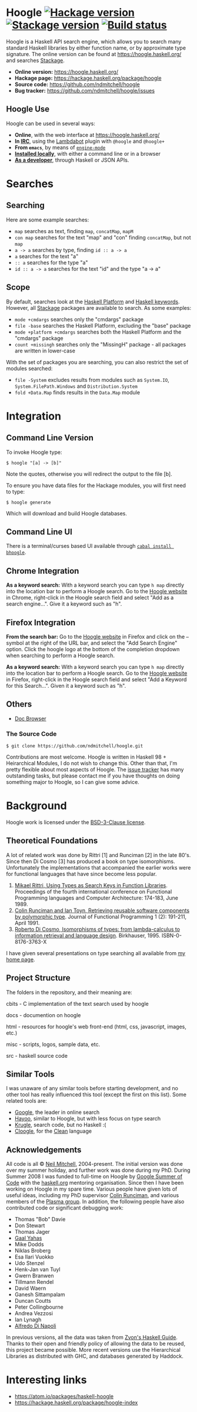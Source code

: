 # Hoogle [![Hackage version](https://img.shields.io/hackage/v/hoogle.svg?label=Hackage)](https://hackage.haskell.org/package/hoogle) [![Stackage version](https://www.stackage.org/package/hoogle/badge/nightly?label=Stackage)](https://www.stackage.org/package/hoogle) [![Build status](https://img.shields.io/github/workflow/status/ndmitchell/hoogle/ci.svg)](https://github.com/ndmitchell/hoogle/actions)

Hoogle is a Haskell API search engine, which allows you to search many standard Haskell libraries by either function name, or by approximate type signature. The online version can be found at https://hoogle.haskell.org/ and searches [Stackage](https://www.stackage.org/).

* **Online version:** https://hoogle.haskell.org/
* **Hackage page:** https://hackage.haskell.org/package/hoogle
* **Source code:** https://github.com/ndmitchell/hoogle
* **Bug tracker:** https://github.com/ndmitchell/hoogle/issues

## Hoogle Use

Hoogle can be used in several ways:

* **Online**, with the web interface at https://hoogle.haskell.org/
* **In [IRC](https://wiki.haskell.org/IRC_channel)**, using the [Lambdabot](https://wiki.haskell.org/Lambdabot) plugin with `@hoogle` and `@hoogle+`
* **From `emacs`**, by means of [`engine-mode`](https://github.com/hrs/engine-mode)
* **[Installed locally](./docs/Install.md)**, with either a command line or in a browser
* **[As a developer](./docs/API.md)**, through Haskell or JSON APIs.

# Searches

## Searching

Here are some example searches:

* `map` searches as text, finding `map`, `concatMap`, `mapM`
* `con map` searches for the text "map" and "con" finding `concatMap`, but not `map`
* `a -> a` searches by type, finding `id :: a -> a`
* `a` searches for the text "a"
* `:: a` searches for the type "a"
* `id :: a -> a` searches for the text "id" and the type "a -> a"


## Scope

By default, searches look at the [Haskell Platform](https://www.haskell.org/platform/) and [Haskell keywords](https://wiki.haskell.org/Keywords). However, all [Stackage](https://stackage.org) packages are available to search. As some examples:

* `mode +cmdargs` searches only the "cmdargs" package
* `file -base` searches the Haskell Platform, excluding the "base" package
* `mode +platform +cmdargs` searches both the Haskell Platform and the "cmdargs" package
* `count +missingh` searches only the "MissingH" package - all packages are written in lower-case

With the set of packages you are searching, you can also restrict the set of modules searched:

* `file -System` excludes results from modules such as `System.IO`, `System.FilePath.Windows` and `Distribution.System`
* `fold +Data.Map` finds results in the `Data.Map` module


# Integration

## Command Line Version

To invoke Hoogle type:

    $ hoogle "[a] -> [b]"

Note the quotes, otherwise you will redirect the output to the file [b].

To ensure you have data files for the Hackage modules, you will first need to
type:

    $ hoogle generate

Which will download and build Hoogle databases.

## Command Line UI

There is a terminal/curses based UI available through [`cabal install bhoogle`](https://hackage.haskell.org/package/bhoogle).

## Chrome Integration

**As a keyword search:** With a keyword search you can type `h map` directly into the location bar to perform a Hoogle search. Go to the [Hoogle website](https://hoogle.haskell.org/) in Chrome, right-click in the Hoogle search field and select "Add as a search engine...". Give it a keyword such as "h".

## Firefox Integration

**From the search bar:** Go to the [Hoogle website](https://hoogle.haskell.org/) in Firefox and click on the `⋯` symbol at the right of the URL bar, and select the "Add Search Engine" option. Click the hoogle logo at the bottom of the completion dropdown when searching to perform a Hoogle search.

**As a keyword search:** With a keyword search you can type `h map` directly into the location bar to perform a Hoogle search. Go to the [Hoogle website](https://hoogle.haskell.org/) in Firefox, right-click in the Hoogle search field and select "Add a Keyword for this Search...". Given it a keyword such as "h".

## Others

* [Doc Browser](https://github.com/qwfy/doc-browser)

### The Source Code

    $ git clone https://github.com/ndmitchell/hoogle.git

Contributions are most welcome. Hoogle is written in Haskell 98 + Heirarchical Modules, I do not wish to change this. Other than that, I'm pretty flexible about most aspects of Hoogle. The [issue tracker](https://github.com/ndmitchell/hoogle/issues) has many outstanding tasks, but please contact me if you have thoughts on doing something major to Hoogle, so I can give some advice.

# Background

Hoogle work is licensed under the [BSD-3-Clause license](https://github.com/ndmitchell/hoogle/blob/master/docs/LICENSE).

## Theoretical Foundations

A lot of related work was done by Rittri [1] and Runciman [2] in the late 80's. Since then Di Cosmo [3] has produced a book on type isomorphisms. Unfortunately the implementations that accompanied the earlier works were for functional languages that have since become less popular.

1. [Mikael Rittri, Using Types as Search Keys in Function Libraries](https://doi.org/10.1145/99370.99384). Proceedings of the fourth international conference on Functional Programming languages and Computer Architecture: 174-183, June 1989.
2. [Colin Runciman and Ian Toyn, Retrieving reusable software components by polymorphic type](https://doi.org/10.1145/99370.99383). Journal of Functional Programming 1 (2): 191-211, April 1991.
3. [Roberto Di Cosmo, Isomorphisms of types: from lambda-calculus to information retrieval and language design](https://doi.org/10.1145/270563.571468). Birkhauser, 1995. ISBN-0-8176-3763-X

I have given several presentations on type searching all available from [my home page](https://ndmitchell.com/).

## Project Structure

The folders in the repository, and their meaning are:

cbits             - C implementation of the text search used by hoogle

docs              - documention on hoogle

html              - resources for hoogle's web front-end (html, css, javascript, images, etc.)

misc              - scripts, logos, sample data, etc.

src               - haskell source code

## Similar Tools

I was unaware of any similar tools before starting development, and no other tool has really influenced this tool (except the first on this list). Some related tools are:

* [Google](https://www.google.com/), the leader in online search
* [Hayoo](https://hackage.haskell.org/package/Hayoo), similar to Hoogle, but with less focus on type search
* [Krugle](https://www.krugle.com/), search code, but no Haskell :(
* [Cloogle](https://cloogle.org), for the [Clean](https://clean.cs.ru.nl/Clean) language


## Acknowledgements

All code is all &copy; [Neil Mitchell](https://ndmitchell.com/), 2004-present. The initial version was done over my summer holiday, and further work was done during my PhD. During Summer 2008 I was funded to full-time on Hoogle by [Google Summer of Code](https://summerofcode.withgoogle.com/) with the [haskell.org](https://www.haskell.org/) mentoring organisation. Since then I have been working on Hoogle in my spare time. Various people have given lots of useful ideas, including my PhD supervisor [Colin Runciman](https://www-users.cs.york.ac.uk/~colin/), and various members of the [Plasma group](https://www.cs.york.ac.uk/plasma/wiki/). In addition, the following people have also contributed code or significant debugging work:

* Thomas "Bob" Davie
* Don Stewart
* Thomas Jager
* [Gaal Yahas](https://gaal.livejournal.com/)
* Mike Dodds
* Niklas Broberg
* Esa Ilari Vuokko
* Udo Stenzel
* Henk-Jan van Tuyl
* Gwern Branwen
* Tillmann Rendel
* David Waern
* Ganesh Sittampalam
* Duncan Coutts
* Peter Collingbourne
* Andrea Vezzosi
* Ian Lynagh
* [Alfredo Di Napoli](http://www.alfredodinapoli.com)

In previous versions, all the data was taken from [Zvon's Haskell Guide](http://www.zvon.org/other/haskell/Outputglobal/). Thanks to their open and friendly policy of allowing the data to be reused, this project became possible. More recent versions use the Hierarchical Libraries as distributed with GHC, and databases generated by Haddock.

# Interesting links

* https://atom.io/packages/haskell-hoogle
* https://hackage.haskell.org/package/hoogle-index
